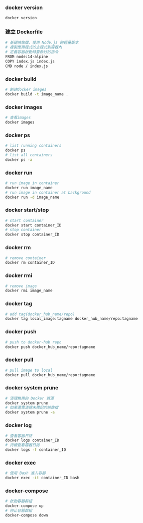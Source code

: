 ### docker version
```bash
docker version
```
### 建立 Dockerfile
```bash
# 基礎映像檔，使用 Node.js 的輕量版本
# 複製應用程式的主程式到容器內
# 定義容器啟動時要執行的指令
FROM node:14-alpine
COPY index.js index.js
CMD node / index.js
```
### docker build
```bash
# 創建docker images
docker build -t image_name .
```
### docker images
```bash
# 查看images
docker images
```
### docker ps
```bash
# list running containers
docker ps
# list all containers
docker ps -a
```
### docker run
```bash
# run image in container
docker run image_name
# run image in container at background
docker run -d image_name
```
### docker start/stop
```bash
# start container
docker start container_ID
# stop container
docker stop container_ID
```
### docker rm
```bash
# remove container
docker rm container_ID
```
### docker rmi
```bash
# remove image
docker rmi image_name
```
### docker tag
```bash
# add tag(docker_hub_name/repo)
docker tag local_image:tagname docker_hub_name/repo:tagname
```
### docker push
```bash
# push to docker-hub repo
docker push docker_hub_name/repo:tagname
```
### docker pull
```bash
# pull image to local
docker pull docker_hub_name/repo:tagname
```
### docker system prune
```bash
# 清理無用的 Docker 資源
docker system prune
# 如果還需清理未標記的映像檔
docker system prune -a
```
### docker log
```bash
# 查看容器日誌
docker logs container_ID
# 持續查看容器日誌
docker logs -f container_ID
```
### docker exec
```bash
# 使用 Bash 進入容器
docker exec -it container_ID bash
```
### docker-compose
```bash
# 啟動容器群組
docker-compose up
# 停止容器群組
docker-compose down
```







